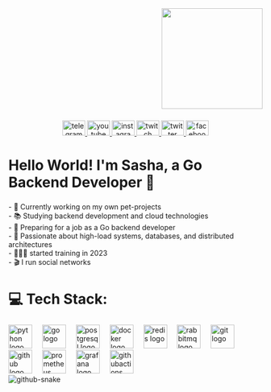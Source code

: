 <div align="right">
  <img height="200" src="https://camo.githubusercontent.com/62da68eb62b1e5f175f7d1f0191dd89a653d7908feb22d37d4a0ab07365d6791/68747470733a2f2f6d656469612e67697068792e636f6d2f6d656469612f4d3967624264396e6244724f5475314d71782f67697068792e676966"  />
</div>

###

<div align="center">
  <a href="https://t.me/sashanepomniachtchi" target="_blank">
    <img src="https://raw.githubusercontent.com/maurodesouza/profile-readme-generator/master/src/assets/icons/social/telegram/default.svg" width="45" height="30" alt="telegram logo"  />
  </a>
  <a href="https://www.youtube.com/@sashanepo" target="_blank">
    <img src="https://raw.githubusercontent.com/maurodesouza/profile-readme-generator/master/src/assets/icons/social/youtube/default.svg" width="45" height="30" alt="youtube logo"  />
  </a>
  <a href="https://www.instagram.com/sasha_nepomniachtchi?igsh=MWUwNGxzeDZsODA2Yg%3D%3D&utm_source=qr" target="_blank">
    <img src="https://raw.githubusercontent.com/maurodesouza/profile-readme-generator/master/src/assets/icons/social/instagram/default.svg" width="45" height="30" alt="instagram logo"  />
  </a>
  <a href="https://www.twitch.tv/sasha_nepomniachtchi" target="_blank">
    <img src="https://raw.githubusercontent.com/maurodesouza/profile-readme-generator/master/src/assets/icons/social/twitch/default.svg" width="45" height="30" alt="twitch logo"  />
  </a>
  <a href="https://x.com/sashanepo?s=11" target="_blank">
    <img src="https://raw.githubusercontent.com/maurodesouza/profile-readme-generator/master/src/assets/icons/social/twitter/default.svg" width="45" height="30" alt="twitter logo"  />
  </a>
  <a href="https://www.facebook.com/share/15ftp4ksox/?mibextid=wwXIfr" target="_blank">
    <img src="https://raw.githubusercontent.com/maurodesouza/profile-readme-generator/master/src/assets/icons/social/facebook/default.svg" width="45" height="30" alt="facebook logo"  />
  </a>
</div>

###

<h1 align="left">Hello World! I'm Sasha, a Go Backend Developer 👋</h1>

###

<p align="left">- 🔭 Currently working on my own pet-projects  <br>- 📚 Studying backend development and cloud technologies  <br>- 💼 Preparing for a job as a Go backend developer  <br>- 🚀 Passionate about high-load systems, databases, and distributed architectures<br>- 👨🏼‍💻 started training in 2023<br>- 🎬 I run social networks</p>

###

<h1 align="left">💻 Tech Stack:</h1>

###

<div align="left">
  <img src="https://cdn.jsdelivr.net/gh/devicons/devicon/icons/python/python-original.svg" height="47" alt="python logo"  />
  <img width="12" />
  <img src="https://cdn.simpleicons.org/go/00ADD8" height="47" alt="go logo"  />
  <img width="12" />
  <img src="https://cdn.jsdelivr.net/gh/devicons/devicon/icons/postgresql/postgresql-original.svg" height="47" alt="postgresql logo"  />
  <img width="12" />
  <img src="https://cdn.simpleicons.org/docker/2496ED" height="47" alt="docker logo"  />
  <img width="12" />
  <img src="https://cdn.simpleicons.org/redis/DC382D" height="47" alt="redis logo"  />
  <img width="12" />
  <img src="https://cdn.simpleicons.org/rabbitmq/FF6600" height="47" alt="rabbitmq logo"  />
  <img width="12" />
  <img src="https://cdn.simpleicons.org/git/F05032" height="47" alt="git logo"  />
  <img width="12" />
  <img src="https://cdn.simpleicons.org/github/181717" height="47" alt="github logo"  />
  <img width="12" />
  <img src="https://cdn.simpleicons.org/prometheus/E6522C" height="47" alt="prometheus logo"  />
  <img width="12" />
  <img src="https://cdn.simpleicons.org/grafana/F46800" height="47" alt="grafana logo"  />
  <img width="12" />
  <img src="https://cdn.simpleicons.org/githubactions/2088FF" height="47" alt="githubactions logo"  />
</div>

<picture>
  <source media="(prefers-color-scheme: dark)" srcset="https://raw.githubusercontent.com/tobiasmeyhoefer/tobiasmeyhoefer/output/github-snake-dark.svg" />
  <source media="(prefers-color-scheme: light)" srcset="https://raw.githubusercontent.com/tobiasmeyhoefer/tobiasmeyhoefer/output/github-snake.svg" />
  <img alt="github-snake" src="https://raw.githubusercontent.com/tobiasmeyhoefer/tobiasmeyhoefer/output/github-snake.svg" />
</picture>
